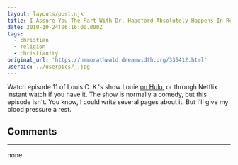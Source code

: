 ```yaml
---
layout: layouts/post.njk
title: I Assure You The Part With Dr. Habeford Absolutely Happens In Real Life
date: 2010-10-24T06:16:00.000Z
tags:
  - christian
  - religion
  - christianity
original_url: 'https://nemorathwald.dreamwidth.org/335412.html'
userpic: ../userpics/_.jpg
---
```

Watch episode 11 of Louis C. K.'s show Louie [on Hulu](http://www.hulu.com/watch/176077/louie-god), or through Netflix instant watch if you have it. The show is normally a comedy, but this episode isn't. You know, I could write several pages about it. But I'll give my blood pressure a rest.

## Comments

---

none
